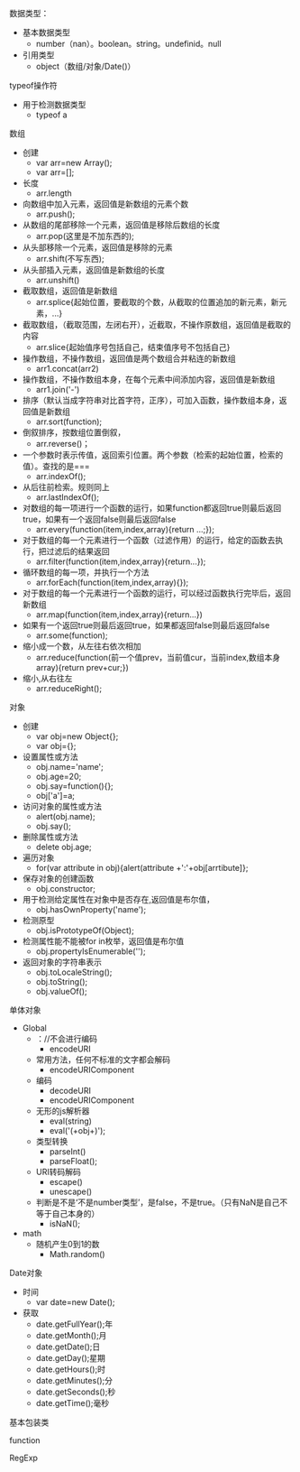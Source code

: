 数据类型：

* 基本数据类型
	* number（nan）。boolean。string。undefinid。null
* 引用类型
	* object（数组/对象/Date()）

typeof操作符

* 用于检测数据类型
	* typeof a

数组

* 创建
	* var arr=new Array();
	* var arr=[];
* 长度
	* arr.length
* 向数组中加入元素，返回值是新数组的元素个数
	* arr.push();
* 从数组的尾部移除一个元素，返回值是移除后数组的长度
	* arr.pop(这里是不加东西的);
* 从头部移除一个元素，返回值是移除的元素
	* arr.shift(不写东西);
* 从头部插入元素，返回值是新数组的长度
	* arr.unshift()
* 截取数组，返回值是新数组
	* arr.splice{起始位置，要截取的个数，从截取的位置追加的新元素，新元素，...}
* 截取数组，（截取范围，左闭右开），近截取，不操作原数组，返回值是截取的内容
	* arr.slice{起始值序号包括自己，结束值序号不包括自己}
* 操作数组，不操作数组，返回值是两个数组合并粘连的新数组
	* arr1.concat(arr2)
* 操作数组，不操作数组本身，在每个元素中间添加内容，返回值是新数组
	* arr1.join('-')
* 排序（默认当成字符串对比首字符，正序），可加入函数，操作数组本身，返回值是新数组
	* arr.sort(function);
* 倒叙排序，按数组位置倒叙，
	* arr.reverse()；
* 一个参数时表示传值，返回索引位置。两个参数（检索的起始位置，检索的值）。查找的是===
	* arr.indexOf();
* 从后往前检索。规则同上
	* arr.lastIndexOf();
* 对数组的每一项进行一个函数的运行，如果function都返回true则最后返回true，如果有一个返回false则最后返回false
	* arr.every(function(item,index,array){return ...;});
* 对于数组的每一个元素进行一个函数（过滤作用）的运行，给定的函数去执行，把过滤后的结果返回
	* arr.filter(function(item,index,array){return...});
* 循环数组的每一项，并执行一个方法
	* arr.forEach(function(item,index,array){});
* 对于数组的每一个元素进行一个函数的运行，可以经过函数执行完毕后，返回新数组
	* arr.map(function(item,index,array){return...})
* 如果有一个返回true则最后返回true，如果都返回false则最后返回false
	* arr.some(function);
* 缩小成一个数，从左往右依次相加
	* arr.reduce(function(前一个值prev，当前值cur，当前index,数组本身array){return prev+cur;})
* 缩小,从右往左
	* arr.reduceRight();

对象

* 创建
	* var obj=new Object{};
	* var obj={};
* 设置属性或方法
	* obj.name='name';
	* obj.age=20;
	* obj.say=function(){};
	* obj['a']=a;
* 访问对象的属性或方法
	* alert(obj.name);
	* obj.say();
* 删除属性或方法
	* delete obj.age;
* 遍历对象
	* for(var attribute in obj){alert(attribute +':'+obj[arrtibute]};
* 保存对象的创建函数
	* obj.constructor;
* 用于检测给定属性在对象中是否存在,返回值是布尔值，
	* obj.hasOwnProperty('name');
* 检测原型
	* obj.isPrototypeOf(Object);
* 检测属性能不能被for in枚举，返回值是布尔值
	* obj.propertyIsEnumerable('');
* 返回对象的字符串表示
	* obj.toLocaleString();
	* obj.toString();
	* obj.valueOf();

单体对象

* Global
	* ：//不会进行编码
		* encodeURI
	* 常用方法，任何不标准的文字都会解码
		* encodeURIComponent
	* 编码
		* decodeURI
		* encodeURIComponent
	* 无形的js解析器
		* eval(string)
		* eval('(+obj+)');
	* 类型转换
		* parseInt()
		* parseFloat();
	* URI转码解码
		* escape()
		* unescape()
	* 判断是不是‘不是number类型’，是false，不是true。（只有NaN是自己不等于自己本身的）
		* isNaN(); 
* math
	* 随机产生0到1的数
		* Math.random()

Date对象

* 时间
	* var date=new Date();
* 获取
	* date.getFullYear();年
	* date.getMonth();月
	* date.getDate();日
	* date.getDay();星期
	* date.getHours();时
	* date.getMinutes();分
	* date.getSeconds();秒
	* date.getTime();毫秒

基本包装类

function

RegExp